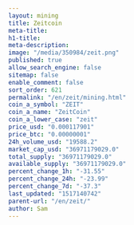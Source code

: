 ```yaml
---
layout: mining
title: Zeitcoin
meta-title: 
h1-title: 
meta-description: 
image: "/media/350984/zeit.png"
published: true
allow_search_engine: false
sitemap: false
enable_comment: false
sort_order: 621
permalink: "/en/zeit/mining.html"
coin_a_symbol: "ZEIT"
coin_a_name: "ZeitCoin"
coin_a_lower_case: "zeit"
price_usd: "0.000117901"
price_btc: "0.00000001"
24h_volume_usd: "19588.2"
market_cap_usd: "36971179029.0"
total_supply: "36971179029.0"
available_supply: "36971179029.0"
percent_change_1h: "-31.55"
percent_change_24h: "-23.99"
percent_change_7d: "-37.3"
last_updated: "1517140742"
parent-url: "/en/zeit/"
author: Sam
---
```


